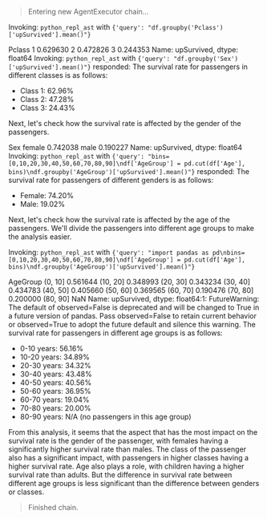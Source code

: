 > Entering new AgentExecutor chain...

Invoking: `python_repl_ast` with `{'query': "df.groupby('Pclass')['upSurvived'].mean()"}`


Pclass
1    0.629630
2    0.472826
3    0.244353
Name: upSurvived, dtype: float64
Invoking: `python_repl_ast` with `{'query': "df.groupby('Sex')['upSurvived'].mean()"}`
responded: The survival rate for passengers in different classes is as follows:

- Class 1: 62.96%
- Class 2: 47.28%
- Class 3: 24.43%

Next, let's check how the survival rate is affected by the gender of the passengers.

Sex
female    0.742038
male      0.190227
Name: upSurvived, dtype: float64
Invoking: `python_repl_ast` with `{'query': "bins= [0,10,20,30,40,50,60,70,80,90]\ndf['AgeGroup'] = pd.cut(df['Age'], bins)\ndf.groupby('AgeGroup')['upSurvived'].mean()"}`
responded: The survival rate for passengers of different genders is as follows:

- Female: 74.20%
- Male: 19.02%

Next, let's check how the survival rate is affected by the age of the passengers. We'll divide the passengers into different age groups to make the analysis easier.

Invoking: `python_repl_ast` with `{'query': "import pandas as pd\nbins= [0,10,20,30,40,50,60,70,80,90]\ndf['AgeGroup'] = pd.cut(df['Age'], bins)\ndf.groupby('AgeGroup')['upSurvived'].mean()"}`

AgeGroup
(0, 10]     0.561644
(10, 20]    0.348993
(20, 30]    0.343234
(30, 40]    0.434783
(40, 50]    0.405660
(50, 60]    0.369565
(60, 70]    0.190476
(70, 80]    0.200000
(80, 90]         NaN
Name: upSurvived, dtype: float64<string>:1: FutureWarning: The default of observed=False is deprecated and will be changed to True in a future version of pandas. Pass observed=False to retain current behavior or observed=True to adopt the future default and silence this warning.
The survival rate for passengers in different age groups is as follows:

- 0-10 years: 56.16%
- 10-20 years: 34.89%
- 20-30 years: 34.32%
- 30-40 years: 43.48%
- 40-50 years: 40.56%
- 50-60 years: 36.95%
- 60-70 years: 19.04%
- 70-80 years: 20.00%
- 80-90 years: N/A (no passengers in this age group)

From this analysis, it seems that the aspect that has the most impact on the survival rate is the gender of the passenger, with females having a significantly higher survival rate than males. The class of the passenger also has a significant impact, with passengers in higher classes having a higher survival rate. Age also plays a role, with children having a higher survival rate than adults. But the difference in survival rate between different age groups is less significant than the difference between genders or classes.

> Finished chain.